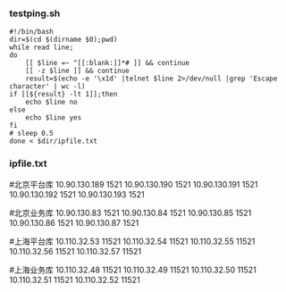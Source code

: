 ### testping.sh

```shell
#!/bin/bash
dir=$(cd $(dirname $0);pwd)
while read line;
do
	[[ $line =~ ^[[:blank:]]*# ]] && continue
	[[ -z $line ]] && continue
	result=$(echo -e '\x1d' |telnet $line 2>/dev/null |grep 'Escape character' | wc -l)
if [[${result} -lt 1]];then
    echo $line no
else
    echo $line yes
fi
# sleep 0.5
done < $dir/ipfile.txt
```

### ipfile.txt

#北京平台库
10.90.130.189 1521
10.90.130.190 1521
10.90.130.191 1521
10.90.130.192 1521
10.90.130.193 1521

#北京业务库
10.90.130.83 1521
10.90.130.84 1521
10.90.130.85 1521
10.90.130.86 1521
10.90.130.87 1521

#上海平台库
10.110.32.53 11521
10.110.32.54 11521
10.110.32.55 11521
10.110.32.56 11521
10.110.32.57 11521

#上海业务库
10.110.32.48 11521
10.110.32.49 11521
10.110.32.50 11521
10.110.32.51 11521
10.110.32.52 11521
